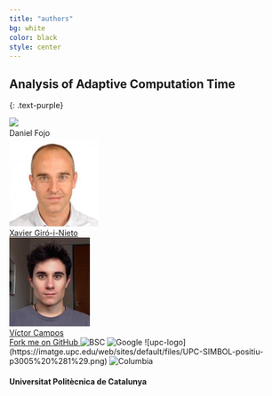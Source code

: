 ```yaml
---
title: "authors"
bg: white
color: black
style: center
---
```


## Analysis of Adaptive Computation Time
{: .text-purple}

<div class="author">
    <div class="authorphoto"><img src="./assets/authors/DanielFojo.png"></div>
    <div>Daniel Fojo</div>
</div>
<div class="author">
    <a href="https://imatge.upc.edu/web/people/xavier-giro" target="_blank">
      <div class="authorphoto"><img src="./assets/authors/XavierGiro.jpg"></div>
      <div>Xavier Giró-i-Nieto</div>
    </a>
</div>
<div class="author">
    <a href="https://imatge.upc.edu/web/people/victor-campos" target="_blank">
      <div class="authorphoto"><img src="./assets/authors/VictorCampos.jpg"></div>
      <div>Víctor Campos</div>
    </a>
</div>

<span id="forkongithub">
  <a href="{{ site.source_link }}" class="bg-blue">
    Fork me on GitHub
  </a>
</span>


<img src="http://mmb.irbbarcelona.org/NAFlex/images/BSC-Logo.png" alt="BSC" style="width: 140px;"/>
<img src="https://upload.wikimedia.org/wikipedia/commons/thumb/5/53/Google_%22G%22_Logo.svg/600px-Google_%22G%22_Logo.svg.png" alt="Google" style="width: 140px;"/>
![upc-logo](https://imatge.upc.edu/web/sites/default/files/UPC-SIMBOL-positiu-p3005%20%281%29.png)
<img src="https://thetranslationcompany.com/wp-content/uploads/2015/03/University-Columbia-logo.jpg" alt="Columbia" style="width: 140px;"/>

#### Universitat Politècnica de Catalunya
